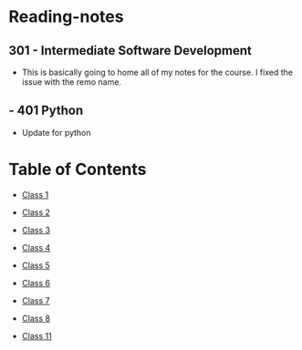 # Reading-notes

## 301 - Intermediate Software Development
- This is basically going to home all of my notes for the course. I fixed the issue with the remo name.

## - 401 Python
- Update for python

# Table of Contents

- [Class 1](class1.md)

- [Class 2](class2.md)

- [Class 3](class3.md)

- [Class 4](class4.md)

- [Class 5](class5.md)

- [Class 6](Class6.md)

- [Class 7](clas7.md)

- [Class 8](class8.md)

- [Class 11](class11.md)
